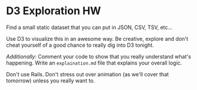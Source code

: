 # D3 Exploration HW

Find a small static dataset that you can put in JSON, CSV, TSV, etc... 

Use D3 to visualize this in an awesome way. Be creative, explore and don't cheat yourself of a good chance to really dig into D3 tonight. 

*Additionally*: Comment your code to show that you really understand what's happening. Write an `explaination.md` file that explains your overall logic. 

Don't use Rails. Don't stress out over animation (as we'll cover that tomorrow) unless you really want to.
